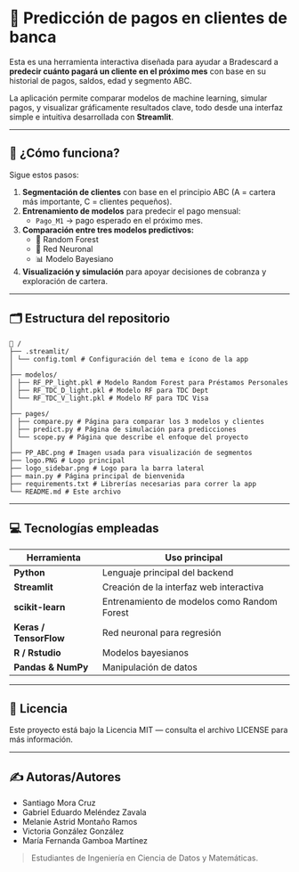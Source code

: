 # 🧠 Predicción de pagos en clientes de banca

Esta es una herramienta interactiva diseñada para ayudar a Bradescard a **predecir cuánto pagará un cliente en el próximo mes** con base en su historial de pagos, saldos, edad y segmento ABC.  

La aplicación permite comparar modelos de machine learning, simular pagos, y visualizar gráficamente resultados clave, todo desde una interfaz simple e intuitiva desarrollada con **Streamlit**.

---

## 🚀 ¿Cómo funciona?

Sigue estos pasos:

1. **Segmentación de clientes** con base en el principio ABC (A = cartera más importante, C = clientes pequeños).
2. **Entrenamiento de modelos** para predecir el pago mensual:  
   - `Pago_M1` → pago esperado en el próximo mes.
3. **Comparación entre tres modelos predictivos:**
   - 🌲 Random Forest  
   - 🧠 Red Neuronal  
   - 📊 Modelo Bayesiano
4. **Visualización y simulación** para apoyar decisiones de cobranza y exploración de cartera.

---

## 🗂️ Estructura del repositorio
```
📁 /
├── .streamlit/
│ └── config.toml # Configuración del tema e ícono de la app
│
├── modelos/
│ ├── RF_PP_light.pkl # Modelo Random Forest para Préstamos Personales
│ ├── RF_TDC_D_light.pkl # Modelo RF para TDC Dept
│ └── RF_TDC_V_light.pkl # Modelo RF para TDC Visa
│
├── pages/
│ ├── compare.py # Página para comparar los 3 modelos y clientes
│ ├── predict.py # Página de simulación para predicciones
│ └── scope.py # Página que describe el enfoque del proyecto
│
├── PP_ABC.png # Imagen usada para visualización de segmentos
├── logo.PNG # Logo principal
├── logo_sidebar.png # Logo para la barra lateral
├── main.py # Página principal de bienvenida
├── requirements.txt # Librerías necesarias para correr la app
└── README.md # Este archivo
```

---

## 💻 Tecnologías empleadas

| Herramienta         | Uso principal                                      |
|---------------------|----------------------------------------------------|
| **Python**          | Lenguaje principal del backend                     |
| **Streamlit**       | Creación de la interfaz web interactiva            |
| **scikit-learn**    | Entrenamiento de modelos como Random Forest        |
| **Keras / TensorFlow** | Red neuronal para regresión                       |
| **R / Rstudio** | Modelos bayesianos   |
| **Pandas & NumPy**  | Manipulación de datos                              |

---

## 🧾 Licencia
Este proyecto está bajo la Licencia MIT — consulta el archivo LICENSE para más información.

---
## ✍️ Autoras/Autores
* Santiago Mora Cruz
* Gabriel Eduardo Meléndez Zavala
* Melanie Astrid Montaño Ramos
* Victoria González González
* María Fernanda Gamboa Martínez

> Estudiantes de Ingeniería en Ciencia de Datos y Matemáticas.
